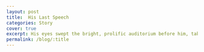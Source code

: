 ```yaml
---
layout: post
title:  His Last Speech
categories: Story
cover: true
excerpt: His eyes swept the bright, prolific auditorium before him, taking in the young, eager faces, all with their eyes set on him.
permalink: /blog/:title
---
```


